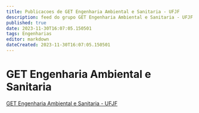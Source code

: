 ```yaml
---
title: Publicacoes de GET Engenharia Ambiental e Sanitaria - UFJF
description: feed do grupo GET Engenharia Ambiental e Sanitaria - UFJF
published: true
date: 2023-11-30T16:07:05.150501
tags: Engenharias
editor: markdown
dateCreated: 2023-11-30T16:07:05.150501
---
```


# GET Engenharia Ambiental e Sanitaria
[GET Engenharia Ambiental e Sanitaria - UFJF](/grupo/4GETEngenhariaAmbientaleSanitariaUFJF.md)